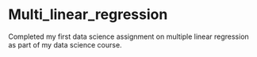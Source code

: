 # Multi_linear_regression
Completed my first data science assignment on multiple linear regression as part of my data science course.
